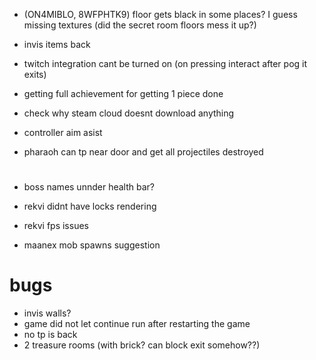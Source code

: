 * (ON4MIBLO, 8WFPHTK9) floor gets black in some places? I guess missing textures (did the secret room floors mess it up?)
* invis items back
* twitch integration cant be turned on (on pressing interact after pog it exits)
* getting full achievement for getting 1 piece done

* check why steam cloud doesnt download anything
* controller aim asist
* pharaoh can tp near door and get all projectiles destroyed

#

* boss names unnder health bar?
* rekvi didnt have locks rendering
* rekvi fps issues

* maanex mob spawns suggestion

# bugs
* invis walls?
* game did not let continue run after restarting the game
* no tp is back
* 2 treasure rooms (with brick? can block exit somehow??)